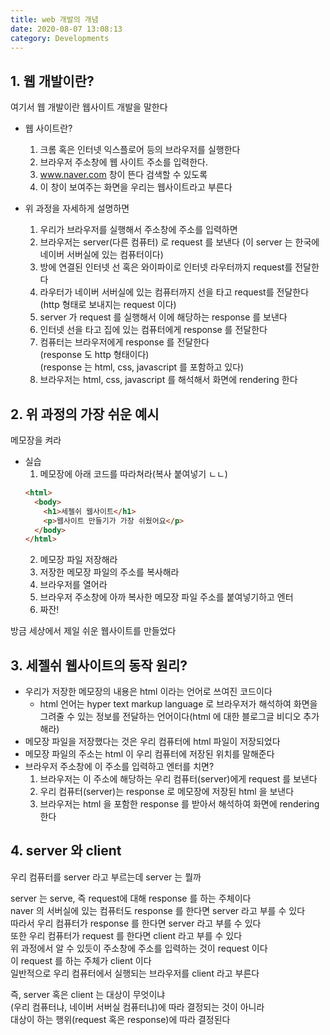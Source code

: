 ```yaml
---
title: web 개발의 개념
date: 2020-08-07 13:08:13
category: Developments
---
```


## 1. 웹 개발이란?

여기서 웹 개발이란 웹사이트 개발을 말한다

- 웹 사이트란?

  1. 크롬 혹은 인터넷 익스플로어 등의 브라우저를 실행한다
  2. 브라우저 주소창에 웹 사이트 주소를 입력한다.
  3. www.naver.com 창이 뜬다 검색할 수 있도록
  4. 이 창이 보여주는 화면을 우리는 웹사이트라고 부른다

- 위 과정을 자세하게 설명하면

  1. 우리가 브라우저를 실행해서 주소창에 주소를 입력하면
  2. 브라우저는 server(다른 컴퓨터) 로 request 를 보낸다
     (이 server 는 한국에 네이버 서버실에 있는 컴퓨터이다)
  3. 방에 연결된 인터넷 선 혹은 와이파이로 인터넷 라우터까지 request를 전달한다
  4. 라우터가 네이버 서버실에 있는 컴퓨터까지 선을 타고 request를 전달한다
     (http 형태로 보내지는 request 이다)
  5. server 가 request 를 실행해서 이에 해당하는 response 를 보낸다
  6. 인터넷 선을 타고 집에 있는 컴퓨터에게 response 를 전달한다
  7. 컴퓨터는 브라우저에게 response 를 전달한다  
     (response 도 http 형태이다)  
     (response 는 html, css, javascript 를 포함하고 있다)
  8. 브라우저는 html, css, javascript 를 해석해서 화면에 rendering 한다

## 2. 위 과정의 가장 쉬운 예시

메모장을 켜라

- 실습
  1. 메모장에 아래 코드를 따라쳐라(복사 붙여넣기 ㄴㄴ)
  ```html
  <html>
    <body>
      <h1>세젤쉬 웹사이트</h1>
      <p>웹사이트 만들기가 가장 쉬웠어요</p>
    </body>
  </html>
  ```
  2. 메모장 파일 저장해라
  3. 저장한 메모장 파일의 주소를 복사해라
  4. 브라우저를 열어라
  5. 브라우저 주소창에 아까 복사한 메모장 파일 주소를 붙여넣기하고 엔터
  6. 짜잔!

방금 세상에서 제일 쉬운 웹사이트를 만들었다

## 3. 세젤쉬 웹사이트의 동작 원리?

- 우리가 저장한 메모장의 내용은 html 이라는 언어로 쓰여진 코드이다
  - html 언어는 hyper text markup language 로 브라우저가 해석하여 화면을 그려줄 수 있는 정보를 전달하는 언어이다(html 에 대한 블로그글 비디오 추가해라)
- 메모장 파일을 저장했다는 것은 우리 컴퓨터에 html 파일이 저장되었다
- 메모장 파일의 주소는 html 이 우리 컴퓨터에 저장된 위치를 말해준다
- 브라우저 주소창에 이 주소를 입력하고 엔터를 치면?
  1. 브라우저는 이 주소에 해당하는 우리 컴퓨터(server)에게 request 를 보낸다
  2. 우리 컴퓨터(server)는 response 로 메모장에 저장된 html 을 보낸다
  3. 브라우저는 html 을 포함한 response 를 받아서 해석하여 화면에 rendering 한다

## 4. server 와 client

우리 컴퓨터를 server 라고 부르는데 server 는 뭘까

server 는 serve, 즉 request에 대해 response 를 하는 주체이다  
naver 의 서버실에 있는 컴퓨터도 response 를 한다면 server 라고 부를 수 있다  
따라서 우리 컴퓨터가 response 를 한다면 server 라고 부를 수 있다  
또한 우리 컴퓨터가 request 를 한다면 client 라고 부를 수 있다  
위 과정에서 알 수 있듯이 주소창에 주소를 입력하는 것이 request 이다  
이 request 를 하는 주체가 client 이다  
일반적으로 우리 컴퓨터에서 실행되는 브라우저를 client 라고 부른다

즉, server 혹은 client 는 대상이 무엇이냐  
(우리 컴퓨터냐, 네이버 서버실 컴퓨터냐)에 따라 결정되는 것이 아니라  
대상이 하는 행위(request 혹은 response)에 따라 결정된다
